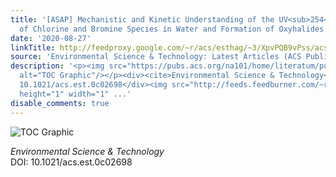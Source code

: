 ```yaml
---
title: '[ASAP] Mechanistic and Kinetic Understanding of the UV<sub>254</sub> Photolysis
  of Chlorine and Bromine Species in Water and Formation of Oxyhalides'
date: '2020-08-27'
linkTitle: http://feedproxy.google.com/~r/acs/esthag/~3/XpvPQB9vPss/acs.est.0c02698
source: 'Environmental Science & Technology: Latest Articles (ACS Publications)'
description: '<p><img src="https://pubs.acs.org/na101/home/literatum/publisher/achs/journals/content/esthag/0/esthag.ahead-of-print/acs.est.0c02698/20200827/images/medium/es0c02698_0006.gif"
  alt="TOC Graphic"/></p><div><cite>Environmental Science & Technology</cite></div><div>DOI:
  10.1021/acs.est.0c02698</div><img src="http://feeds.feedburner.com/~r/acs/esthag/~4/XpvPQB9vPss"
  height="1" width="1" ...'
disable_comments: true
---
```

<p><img src="https://pubs.acs.org/na101/home/literatum/publisher/achs/journals/content/esthag/0/esthag.ahead-of-print/acs.est.0c02698/20200827/images/medium/es0c02698_0006.gif" alt="TOC Graphic"/></p><div><cite>Environmental Science & Technology</cite></div><div>DOI: 10.1021/acs.est.0c02698</div><img src="http://feeds.feedburner.com/~r/acs/esthag/~4/XpvPQB9vPss" height="1" width="1" ...